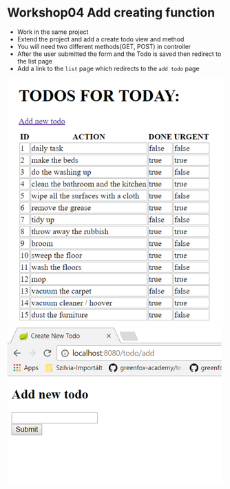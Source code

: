 # Workshop04 Add creating function

- Work in the same project
- Extend the project and add a create todo view and method
- You will need two different methods(GET, POST) in controller
- After the user submitted the form and the Todo is saved then redirect to the list page
- Add a link to the `list` page which redirects to the `add todo` page

<img src="../assets/AddTodo.PNG">

<img src="../assets/AddNewTodo.PNG">
